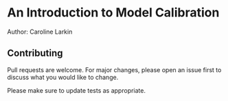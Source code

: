 # An Introduction to Model Calibration

Author: Caroline Larkin

## Contributing 
Pull requests are welcome. For major changes, please open an issue first to discuss what you would like to change.

Please make sure to update tests as appropriate.